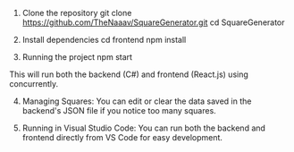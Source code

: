 1. Clone the repository
git clone https://github.com/TheNaaav/SquareGenerator.git
cd SquareGenerator

2. Install dependencies
   cd frontend
   npm install

3. Running the project
  npm start

This will run both the backend (C#) and frontend (React.js) using concurrently.

4. Managing Squares:
You can edit or clear the data saved in the backend's JSON file if you notice too many squares.

5. Running in Visual Studio Code:
You can run both the backend and frontend directly from VS Code for easy development.
      
